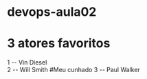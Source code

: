 # devops-aula02
# 3 atores favoritos
1 -- Vin Diesel  
2 -- Will Smith   #Meu cunhado
3 -- Paul Walker     
